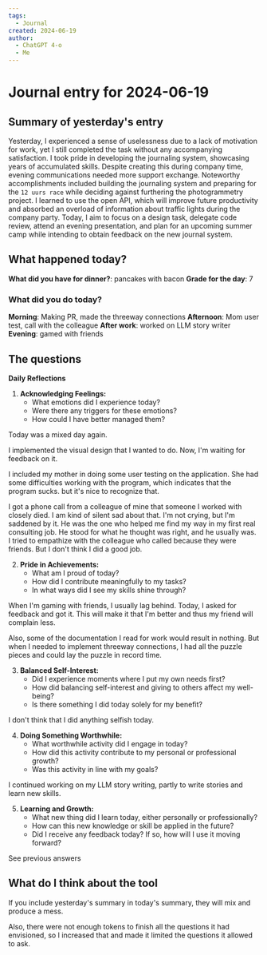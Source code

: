 ```yaml
---
tags:
  - Journal
created: 2024-06-19
author:
  - ChatGPT 4-o
  - Me
---
```


# Journal entry for 2024-06-19

## Summary of yesterday's entry

Yesterday, I experienced a sense of uselessness due to a lack of motivation for work, yet I still completed the task without any accompanying satisfaction. I took pride in developing the journaling system, showcasing years of accumulated skills. Despite creating this during company time, evening communications needed more support exchange. Noteworthy accomplishments included building the journaling system and preparing for the `12 uurs race` while deciding against furthering the photogrammetry project. I learned to use the open API, which will improve future productivity and absorbed an overload of information about traffic lights during the company party. Today, I aim to focus on a design task, delegate code review, attend an evening presentation, and plan for an upcoming summer camp while intending to obtain feedback on the new journal system.

## What happened today?

**What did you have for dinner?**: pancakes with bacon
**Grade for the day**: 7

### What did you do today?

**Morning**: Making PR, made the threeway connections
**Afternoon**: Mom user test, call with the colleague
**After work**: worked on LLM story writer
**Evening**: gamed with friends


## The questions

**Daily Reflections**

1. **Acknowledging Feelings:**
   - What emotions did I experience today?
   - Were there any triggers for these emotions?
   - How could I have better managed them?

Today was a mixed day again.

I implemented the visual design that I wanted to do. Now, I'm waiting for feedback on it.

I included my mother in doing some user testing on the application. She had some difficulties working with the program, which indicates that the program sucks. but it's nice to recognize that.

I got a phone call from a colleague of mine that someone I worked with closely died. I am kind of silent sad about that. I'm not crying, but I'm saddened by it.
He was the one who helped me find my way in my first real consulting job.
He stood for what he thought was right, and he usually was.
I tried to empathize with the colleague who called because they were friends. But I don't think I did a good job.

2. **Pride in Achievements:**
   - What am I proud of today?
   - How did I contribute meaningfully to my tasks?
   - In what ways did I see my skills shine through?

When I'm gaming with friends, I usually lag behind. Today, I asked for feedback and got it.
This will make it that I'm better and thus my friend will complain less.

Also, some of the documentation I read for work would result in nothing. But when I needed to implement threeway connections, I had all the puzzle pieces and could lay the puzzle in record time.

3. **Balanced Self-Interest:**
   - Did I experience moments where I put my own needs first?
   - How did balancing self-interest and giving to others affect my well-being?
   - Is there something I did today solely for my benefit?

I don't think that I did anything selfish today.

4. **Doing Something Worthwhile:**
   - What worthwhile activity did I engage in today?
   - How did this activity contribute to my personal or professional growth?
   - Was this activity in line with my goals?

I continued working on my LLM story writing, partly to write stories and learn new skills.

5. **Learning and Growth:**
   - What new thing did I learn today, either personally or professionally?
   - How can this new knowledge or skill be applied in the future?
   - Did I receive any feedback today? If so, how will I use it moving forward?

See previous answers

## What do I think about the tool
If you include yesterday's summary in today's summary, they will mix and produce a mess.

Also, there were not enough tokens to finish all the questions it had envisioned, so I increased that and made it limited the questions it allowed to ask.
